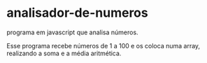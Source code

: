 # analisador-de-numeros
 programa em javascript que analisa números.
 
 Esse programa recebe números de 1 a 100 e os coloca numa array, realizando a soma e a média aritmética.
